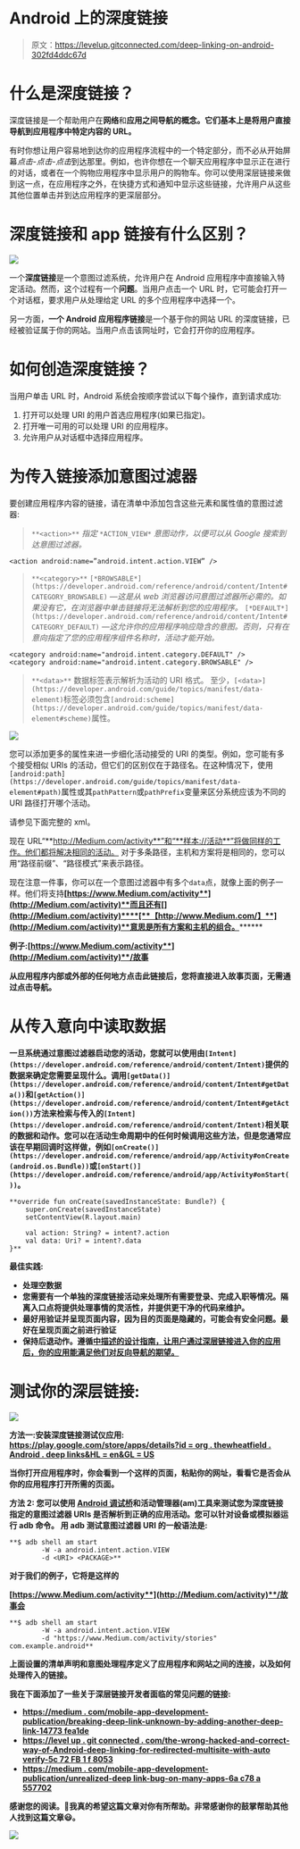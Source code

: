 # Android 上的深度链接

> 原文：<https://levelup.gitconnected.com/deep-linking-on-android-302fd4ddc67d>

# 什么是深度链接？

深度链接是一个帮助用户在**网络**和**应用之间导航的概念。**它们基本上是将用户直接导航到**应用程序中特定内容的 URL。**

有时你想让用户容易地到达你的应用程序流程中的一个特定部分，而不必从开始屏幕*点击-点击-点击*到达那里。例如，也许你想在一个聊天应用程序中显示正在进行的对话，或者在一个购物应用程序中显示用户的购物车。你可以使用深层链接来做到这一点，在应用程序之外，在快捷方式和通知中显示这些链接，允许用户从这些其他位置单击并到达应用程序的更深层部分。

# 深度链接和 app 链接有什么区别？

![](img/2dfdc5aa6103e159781ac97f607dde24.png)

一个**深度链接**是一个意图过滤系统，允许用户在 Android 应用程序中直接输入特定活动。然而，这个过程有一个**问题**。当用户点击一个 URL 时，它可能会打开一个对话框，要求用户从处理给定 URL 的多个应用程序中选择一个。

另一方面，**一个 Android 应用程序链接**是一个基于你的网站 URL 的深度链接，已经被验证属于你的网站。当用户点击该网址时，它会打开你的应用程序。

# 如何创造深度链接？

当用户单击 URL 时，Android 系统会按顺序尝试以下每个操作，直到请求成功:

1.  打开可以处理 URI 的用户首选应用程序(如果已指定)。
2.  打开唯一可用的可以处理 URI 的应用程序。
3.  允许用户从对话框中选择应用程序。

# 为传入链接添加意图过滤器

要创建应用程序内容的链接，请在清单中添加包含这些元素和属性值的意图过滤器:

> `**<action>**` *指定* `*ACTION_VIEW*` *意图动作，以便可以从 Google 搜索到达意图过滤器。*

```
<action android:name=”android.intent.action.VIEW” />
```

> `**<category>**` `[*BROWSABLE*](https://developer.android.com/reference/android/content/Intent#CATEGORY_BROWSABLE)` *—这是从 web 浏览器访问意图过滤器所必需的。如果没有它，在浏览器中单击链接将无法解析到您的应用程序。* `[*DEFAULT*](https://developer.android.com/reference/android/content/Intent#CATEGORY_DEFAULT)` *—这允许你的应用程序响应隐含的意图。否则，只有在意向指定了您的应用程序组件名称时，活动才能开始。*

```
<category android:name="android.intent.category.DEFAULT" />        <category android:name="android.intent.category.BROWSABLE" />
```

> `**<data>**`
> 数据标签表示解析为活动的 URI 格式。
> 至少，`[<data>](https://developer.android.com/guide/topics/manifest/data-element)`标签必须包含`[android:scheme](https://developer.android.com/guide/topics/manifest/data-element#scheme)`属性。

![](img/6a18d2abd79a0a1c72268bb1052e5f84.png)

您可以添加更多的属性来进一步细化活动接受的 URI 的类型。例如，您可能有多个接受相似 URIs 的活动，但它们的区别仅在于路径名。在这种情况下，使用`[android:path](https://developer.android.com/guide/topics/manifest/data-element#path)`属性或其`pathPattern`或`pathPrefix`变量来区分系统应该为不同的 URI 路径打开哪个活动。

请参见下面完整的 xml。

现在 URL“**http://Medium.com/activity**”和“**样本://活动**”将做同样的工作。他们都将解决相同的活动。
对于多条路径，主机和方案将是相同的，您可以用“路径前缀”、“路径模式”来表示路径。

现在注意一件事，你可以在一个意图过滤器中有多个`data`点，就像上面的例子一样。他们将支持[](http://Medium.com/activity)******[**https://www.Medium.com/activity**](http://Medium.com/activity)**而且还有[](http://Medium.com/activity)****[**【http://www.Medium.com/】**](http://Medium.com/activity)**意思是所有方案和主机的组合。**************

******例子:[**https://www.Medium.com/activity**](http://Medium.com/activity)**/故事********

****从应用程序内部或外部的任何地方点击此链接后，您将直接进入故事页面，无需通过点击导航。****

# ****从传入意向中读取数据****

****一旦系统通过意图过滤器启动您的活动，您就可以使用由`[Intent](https://developer.android.com/reference/android/content/Intent)`提供的数据来确定您需要呈现什么。调用`[getData()](https://developer.android.com/reference/android/content/Intent#getData())`和`[getAction()](https://developer.android.com/reference/android/content/Intent#getAction())`方法来检索与传入的`[Intent](https://developer.android.com/reference/android/content/Intent)`相关联的数据和动作。您可以在活动生命周期中的任何时候调用这些方法，但是您通常应该在早期回调时这样做，例如`[onCreate()](https://developer.android.com/reference/android/app/Activity#onCreate(android.os.Bundle))`或`[onStart()](https://developer.android.com/reference/android/app/Activity#onStart())`。****

```
**override fun onCreate(savedInstanceState: Bundle?) {
    super.onCreate(savedInstanceState)
    setContentView(R.layout.main)

    val action: String? = intent?.action
    val data: Uri? = intent?.data
}**
```

******最佳实践:******

*   ****处理空数据****
*   ****您需要有一个**单独的深度链接活动**来处理所有需要登录、完成入职等情况。隔离入口点将提供处理事情的灵活性，并提供更干净的代码来维护。****
*   ****最好用**验证并呈现**页面内容，因为目的页面是隐藏的，可能会有安全问题。最好在呈现页面之前进行验证****
*   ****保持后退动作。遵循[中描述的设计指南，让用户通过深层链接进入你的应用后，你的应用能满足他们对反向导航的期望。](https://developer.android.com/design/patterns/navigation)****

# ****测试你的深层链接:****

****![](img/d0cc723280079e946519889a8c26a2a5.png)****

******方法一**:安装深度链接测试仪应用:
[https://play.google.com/store/apps/details?id = org . thewheatfield . Android . deep links&HL = en&GL = US](https://play.google.com/store/apps/details?id=org.thewheatfield.android.deeplinks&hl=en&gl=US)****

****当你打开应用程序时，你会看到一个这样的页面，粘贴你的网址，看看它是否会从你的应用程序打开所需的页面。****

******方法 2:** 您可以使用 [Android 调试桥](https://developer.android.com/tools/help/adb)和活动管理器(am)工具来测试您为深度链接指定的意图过滤器 URIs 是否解析到正确的应用活动。您可以针对设备或模拟器运行 adb 命令。
用 adb 测试意图过滤器 URI 的一般语法是:****

```
**$ adb shell am start
        -W -a android.intent.action.VIEW
        -d <URI> <PACKAGE>**
```

****对于我们的例子，它将是这样的****

****[**https://www.Medium.com/activity**](http://Medium.com/activity)**/故事会******

```
**$ adb shell am start
        -W -a android.intent.action.VIEW
        -d "https://www.Medium.com/activity/stories" com.example.android**
```

****上面设置的清单声明和意图处理程序定义了应用程序和网站之间的连接，以及如何处理传入的链接。****

******我在下面添加了一些关于深层链接开发者面临的常见问题的链接:******

*   ****[https://medium . com/mobile-app-development-publication/breaking-deep-link-unknown-by-adding-another-deep-link-14773 fea1de](https://medium.com/mobile-app-development-publication/breaking-deep-link-unknowing-by-adding-another-deep-link-14773fea1de)****
*   ****[https://level up . git connected . com/the-wrong-hacked-and-correct-way-of-Android-deep-linking-for-redirected-multisite-with-auto verify-5c 72 FB 1 f 8053](/the-wrong-hacked-and-correct-way-of-android-deep-linking-for-redirected-multisite-with-autoverify-5c72fb1f8053)****
*   ****[https://medium . com/mobile-app-development-publication/unrealized-deep link-bug-on-many-apps-6a c78 a 557702](https://medium.com/mobile-app-development-publication/unrealized-deeplink-bug-on-many-apps-6ac78a557702)****

****感谢您的阅读。👏我真的希望这篇文章对你有所帮助。非常感谢你的鼓掌帮助其他人找到这篇文章😃。****

****![](img/5ca8d627247d1b87ba83b4a9c6be1b9c.png)****